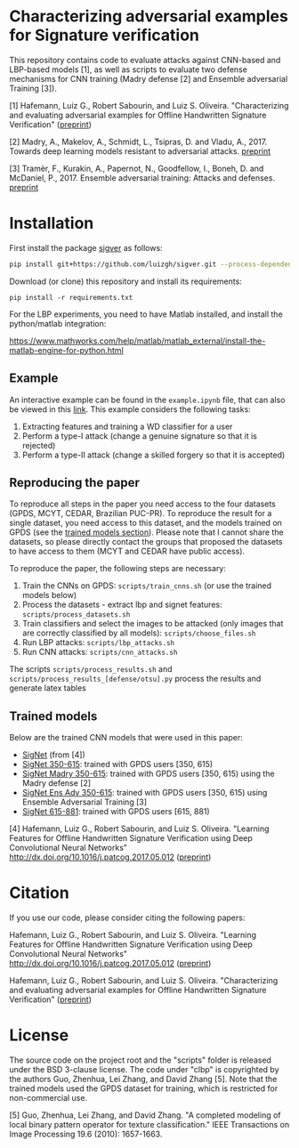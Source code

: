 # Characterizing adversarial examples for Signature verification

This repository contains code to evaluate attacks against CNN-based and 
LBP-based models [1], as well as scripts to evaluate
two defense mechanisms for CNN training (Madry defense [2] and Ensemble adversarial Training [3]). 

[1] Hafemann, Luiz G., Robert Sabourin, and Luiz S. Oliveira. "Characterizing and evaluating adversarial examples for Offline Handwritten Signature Verification" ([preprint](https://arxiv.org/abs/1901.03398))
 
[2] Madry, A., Makelov, A., Schmidt, L., Tsipras, D. and Vladu, A., 2017. Towards deep learning models resistant to adversarial attacks. [preprint](https://arxiv.org/abs/1706.06083)

[3] Tramèr, F., Kurakin, A., Papernot, N., Goodfellow, I., Boneh, D. and McDaniel, P., 2017. Ensemble adversarial training: Attacks and defenses. [preprint](https://arxiv.org/abs/1705.07204)

Installation
============

First install the package [sigver](https://github.com/luizgh/sigver) as follows:
```bash
pip install git+https://github.com/luizgh/sigver.git --process-dependency-links
```

Download (or clone) this repository and install its requirements: 
```
pip install -r requirements.txt
```

For the LBP experiments, you need to have Matlab installed, and install the python/matlab integration:

https://www.mathworks.com/help/matlab/matlab_external/install-the-matlab-engine-for-python.html

## Example 

An interactive example can be found in the ```example.ipynb``` file, that can also be viewed in this [link](https://nbviewer.jupyter.org/github/luizgh/adversarial_signatures/blob/master/example.ipynb). This example considers the following tasks:

1. Extracting features and training a WD classifier for a user
2. Perform a type-I attack (change a genuine signature so that it is rejected)
3. Perform a type-II attack (change a skilled forgery so that it is accepted)


## Reproducing the paper

To reproduce all steps in the paper you need access to the four datasets (GPDS, MCYT, CEDAR, Brazilian PUC-PR). 
To reproduce the result for a single dataset, you need access to this dataset, and the models 
trained on GPDS (see the [trained models section](#Trained-models)). Please note that I cannot share the datasets, so please directly 
contact the groups that proposed the datasets to have access to them (MCYT and CEDAR have public access).

To reproduce the paper, the following steps are necessary:

1. Train the CNNs on GPDS: ```scripts/train_cnns.sh``` (or use the trained models below)
2. Process the datasets - extract lbp and signet features: ```scripts/process_datasets.sh```
3. Train classifiers and select the images to be attacked (only images that are correctly classified by all models): ```scripts/choose_files.sh```
4. Run LBP attacks: ```scripts/lbp_attacks.sh```
5. Run CNN attacks: ```scripts/cnn_attacks.sh```

The scripts ```scripts/process_results.sh``` and ```scripts/process_results_[defense/otsu].py``` process the results and generate latex tables  


## Trained models

Below are the trained CNN models that were used in this paper:

* [SigNet](https://drive.google.com/open?id=1l8NFdxSvQSLb2QTv71E6bKcTgvShKPpx) (from [4])
* [SigNet 350-615](https://drive.google.com/open?id=1azNUKeF6oglxLrWwBCVMCw1hUqNI_7Zs): trained with GPDS users [350, 615)
* [SigNet Madry 350-615](https://drive.google.com/open?id=153oytoOPifDi0sHzIAcO-cOFXzVsaDF3): trained with GPDS users [350, 615) using the Madry defense [2]
* [SigNet Ens Adv 350-615](https://drive.google.com/open?id=1HxERO_21qimM2QSXySnckJIewlM1GD4Y): trained with GPDS users [350, 615) using Ensemble Adversarial Training [3]
* [SigNet 615-881](https://drive.google.com/open?id=1G0sEZqu15Gcl6LDrETHhNHZ7L-Po_wGO): trained with GPDS users [615, 881)

[4] Hafemann, Luiz G., Robert Sabourin, and Luiz S. Oliveira. "Learning Features for Offline Handwritten Signature Verification using Deep Convolutional Neural Networks" http://dx.doi.org/10.1016/j.patcog.2017.05.012 ([preprint](https://arxiv.org/abs/1705.05787))

# Citation

If you use our code, please consider citing the following papers:

Hafemann, Luiz G., Robert Sabourin, and Luiz S. Oliveira. "Learning Features for Offline Handwritten Signature Verification using Deep Convolutional Neural Networks" http://dx.doi.org/10.1016/j.patcog.2017.05.012 ([preprint](https://arxiv.org/abs/1705.05787))

Hafemann, Luiz G., Robert Sabourin, and Luiz S. Oliveira. "Characterizing and evaluating adversarial examples for Offline Handwritten Signature Verification" ([preprint](https://arxiv.org/abs/1901.03398))


# License

The source code on the project root and the "scripts" folder is released under the BSD 3-clause license.
The code under "clbp" is copyrighted by the authors Guo, Zhenhua, Lei Zhang, and David Zhang [5]. 
Note that the trained models used the GPDS dataset for training, which is restricted for non-commercial use.  


[5] Guo, Zhenhua, Lei Zhang, and David Zhang. "A completed modeling of local binary pattern operator for texture classification." 
IEEE Transactions on Image Processing 19.6 (2010): 1657-1663.
